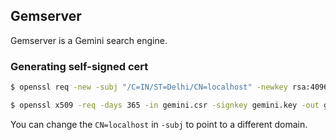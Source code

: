 ## Gemserver
Gemserver is a Gemini search engine.

### Generating self-signed cert
```bash
$ openssl req -new -subj "/C=IN/ST=Delhi/CN=localhost" -newkey rsa:4096 -nodes -keyout gemini.key -out gemini.csr

$ openssl x509 -req -days 365 -in gemini.csr -signkey gemini.key -out gemini.crt
```
You can change the `CN=localhost` in `-subj` to point to a different domain.